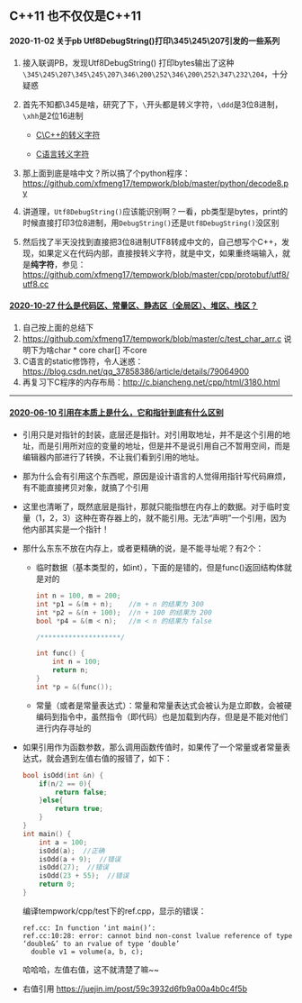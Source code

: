 ## C++11 也不仅仅是C++11

#### 2020-11-02 关于pb Utf8DebugString()打印\345\245\207引发的一些系列

1. 接入联调PB，发现Utf8DebugString() 打印bytes输出了这种 `\345\245\207\345\245\207\346\200\252\346\200\252\347\232\204`，十分疑惑

2. 首先不知都\345是啥，研究了下，`\`开头都是转义字符，`\ddd`是3位8进制，`\xhh`是2位16进制

   - [C\C++的转义字符](https://www.cnblogs.com/emanlee/archive/2010/05/14/1735274.html)

   - [C语言转义字符](http://c.biancheng.net/cpp/html/2890.html)

3. 那上面到底是啥中文？所以搞了个python程序：https://github.com/xfmeng17/tempwork/blob/master/python/decode8.py

4. 讲道理，`Utf8DebugString()`应该能识别啊？一看，pb类型是bytes，print的时候直接打印3位8进制，用`DebugString()`还是`Utf8DebugString()`没区别

5. 然后找了半天没找到直接把3位8进制UTF8转成中文的，自己想写个C++，发现，如果定义在代码内部，直接按转义字符，就是中文，如果重终端输入，就是**纯字符**，参见：https://github.com/xfmeng17/tempwork/blob/master/cpp/protobuf/utf8/utf8.cc



#### [2020-10-27 什么是代码区、常量区、静态区（全局区）、堆区、栈区？](https://blog.csdn.net/u014470361/article/details/79297601)

1. 自己按上面的总结下
2. https://github.com/xfmeng17/tempwork/blob/master/c/test_char_arr.c 说明下为啥char * core char[] 不core
3. C语言的static修饰符，令人迷惑：https://blog.csdn.net/qq_37858386/article/details/79064900
4. 再复习下C程序的内存布局：http://c.biancheng.net/cpp/html/3180.html

------

#### [2020-06-10 引用在本质上是什么，它和指针到底有什么区别](http://c.biancheng.net/cpp/biancheng/view/3261.html)

- 引用只是对指针的封装，底层还是指针。对引用取地址，并不是这个引用的地址，而是引用所对应的变量的地址，但是并不是说引用自己不暂用空间，而是编辑器内部进行了转换，不让我们看到引用的地址。

- 那为什么会有引用这个东西呢，原因是设计语言的人觉得用指针写代码麻烦，有不能直接拷贝对象，就搞了个引用

- 这里也清晰了，既然底层是指针，那就只能指想在内存上的数据。对于临时变量（1，2，3）这种在寄存器上的，就不能引用。无法“声明”一个引用，因为他内部其实是一个指针！

- 那什么东东不放在内存上，或者更精确的说，是不能寻址呢？有2个：

  - 临时数据（基本类型的，如int），下面的是错的，但是func()返回结构体就是对的

    ```c++
    int n = 100, m = 200;
    int *p1 = &(m + n);    //m + n 的结果为 300
    int *p2 = &(n + 100);  //n + 100 的结果为 200
    bool *p4 = &(m < n);   //m < n 的结果为 false
    
    /********************/
    
    int func() {
        int n = 100;
        return n;
    }
    int *p = &(func());
    ```

  - 常量（或者是常量表达式）：常量和常量表达式会被认为是立即数，会被硬编码到指令中，虽然指令（即代码）也是加载到内存，但是是不能对他们进行内存寻址的

- 如果引用作为函数参数，那么调用函数传值时，如果传了一个常量或者常量表达式，就会遇到左值右值的报错了，如下：

  ```c++
  bool isOdd(int &n) {
      if(n/2 == 0){
          return false;
      }else{
          return true;
      }
  }
  int main() {
      int a = 100;
      isOdd(a);  //正确
      isOdd(a + 9);  //错误
      isOdd(27);  //错误
      isOdd(23 + 55);  //错误
      return 0;
  }
  ```

  编译tempwork/cpp/test下的ref.cpp，显示的错误：

  ```shell
  ref.cc: In function ‘int main()’:
  ref.cc:10:28: error: cannot bind non-const lvalue reference of type ‘double&’ to an rvalue of type ‘double’
    double v1 = volume(a, b, c);
  ```

  哈哈哈，左值右值，这不就清楚了嘛~~

- 右值引用 https://juejin.im/post/59c3932d6fb9a00a4b0c4f5b
